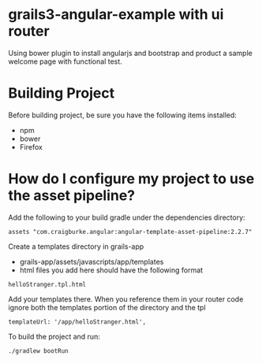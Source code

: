 # grails3-angular-example with ui router
Using bower plugin to install angularjs and bootstrap and product a sample welcome page with functional test.

# Building Project
Before building project, be sure you have the following items installed:
* npm
* bower
* Firefox

# How do I configure my project to use the asset pipeline?
Add the following to your build gradle under the dependencies directory:
   ```
   assets "com.craigburke.angular:angular-template-asset-pipeline:2.2.7"
   ```

Create a templates directory in grails-app 
* grails-app/assets/javascripts/app/templates
* html files you add here should have the following format 
```
helloStranger.tpl.html
```

Add your templates there. When you reference them in your router code ignore both the templates portion of the directory and the tpl 
```
templateUrl: '/app/helloStranger.html',
```

To build the project and run:
```
./gradlew bootRun
```

